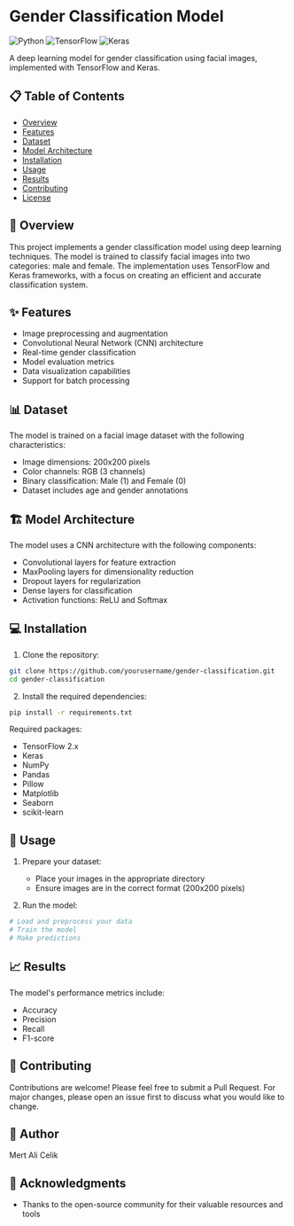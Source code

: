 # Gender Classification Model

![Python](https://img.shields.io/badge/Python-3.8%2B-blue)
![TensorFlow](https://img.shields.io/badge/TensorFlow-2.x-orange)
![Keras](https://img.shields.io/badge/Keras-2.x-red)

A deep learning model for gender classification using facial images, implemented with TensorFlow and Keras.

## 📋 Table of Contents
- [Overview](#overview)
- [Features](#features)
- [Dataset](#dataset)
- [Model Architecture](#model-architecture)
- [Installation](#installation)
- [Usage](#usage)
- [Results](#results)
- [Contributing](#contributing)
- [License](#license)

## 🎯 Overview

This project implements a gender classification model using deep learning techniques. The model is trained to classify facial images into two categories: male and female. The implementation uses TensorFlow and Keras frameworks, with a focus on creating an efficient and accurate classification system.

## ✨ Features

- Image preprocessing and augmentation
- Convolutional Neural Network (CNN) architecture
- Real-time gender classification
- Model evaluation metrics
- Data visualization capabilities
- Support for batch processing

## 📊 Dataset

The model is trained on a facial image dataset with the following characteristics:
- Image dimensions: 200x200 pixels
- Color channels: RGB (3 channels)
- Binary classification: Male (1) and Female (0)
- Dataset includes age and gender annotations

## 🏗️ Model Architecture

The model uses a CNN architecture with the following components:
- Convolutional layers for feature extraction
- MaxPooling layers for dimensionality reduction
- Dropout layers for regularization
- Dense layers for classification
- Activation functions: ReLU and Softmax

## 💻 Installation

1. Clone the repository:
```bash
git clone https://github.com/yourusername/gender-classification.git
cd gender-classification
```

2. Install the required dependencies:
```bash
pip install -r requirements.txt
```

Required packages:
- TensorFlow 2.x
- Keras
- NumPy
- Pandas
- Pillow
- Matplotlib
- Seaborn
- scikit-learn

## 🚀 Usage

1. Prepare your dataset:
   - Place your images in the appropriate directory
   - Ensure images are in the correct format (200x200 pixels)

2. Run the model:
```python
# Load and preprocess your data
# Train the model
# Make predictions
```

## 📈 Results

The model's performance metrics include:
- Accuracy
- Precision
- Recall
- F1-score

## 🤝 Contributing

Contributions are welcome! Please feel free to submit a Pull Request. For major changes, please open an issue first to discuss what you would like to change.

## 👤 Author

Mert Ali Celik

## 🙏 Acknowledgments

-  Thanks to the open-source community for their valuable resources and tools 
